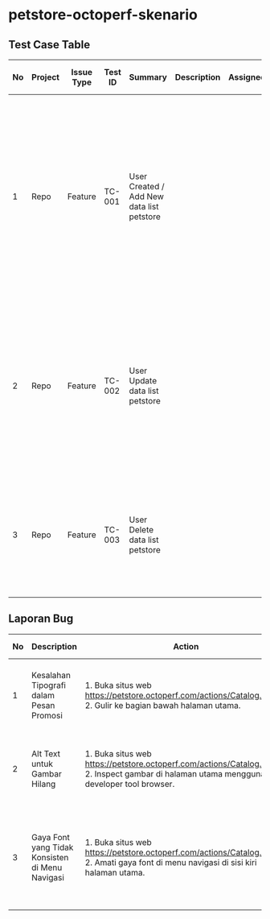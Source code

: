 # petstore-octoperf-skenario

## Test Case Table

| No | Project | Issue Type | Test ID | Summary | Description | Assignee | Test Repository Path | Action | Data | Expected Result | Test Plan | Test Execution | Labels | Label2 |
|----|---------|------------|---------|---------|-------------|----------|----------------------|--------|------|----------------|----------|---------------|--------|--------|
| 1  | Repo | Feature | TC-001 | User Created / Add New data list petstore |  |  | Repo-TC-001 | 1. Login petstore sebagai User 2. Pilih 'Created / add New petstore' 3. Klik 'Create / Add New petstore' 4. Isi mandatory field pada form 'New data petstore' 5. Klik 'Save' | 1. Product ID 2. Name | 1. Berhasil menambahkan data petstore |  |  | Positive, petstore, created | Testing1 |
| 2  | Repo | Feature | TC-002 | User Update data list petstore |  |  | Repo-TC-002 | 1. Login petstore sebagai User 2. Pilih 'Update data petstore' 3. Klik 'Update' 4. Isi mandatory field pada form 'data petstore' 5. Klik 'Save' | 1. Product ID 2. Name | 1. Berhasil merubah data petstore |  |  | Positive, petstore, Update | Testing1 |
| 3  | Repo | Feature | TC-003 | User Delete data list petstore |  |  | Repo-TC-003 | 1. Login petstore sebagai User 2. Pilih 'Delete data petstore' 3. Klik 'Delete' 4. Klik 'OK' Popup | 1. Product ID 2. Name | 1. Berhasil manghapus data petstore |  |  | Positive, petstore, Delete | Testing1 |


## Laporan Bug

| No  | Description                                     | Action                                                               | Expected Result                                            | Actual Result                                                   |
|-----|---------------------------------------------------|------------------------------------------------------------------------------------------|------------------------------------------------------------------|---------------------------------------------------------------|
| 1   | Kesalahan Tipografi dalam Pesan Promosi           | 1. Buka situs web https://petstore.octoperf.com/actions/Catalog.action.                 2. Gulir ke bagian bawah halaman utama.                     | Pesan promosi seharusnya "Elevate your load-testing with OctoPerf!"  | Pesan promosinya "Elevate you load-testing with OctoPerf!" |
| 2   | Alt Text untuk Gambar Hilang                      | 1. Buka situs web https://petstore.octoperf.com/actions/Catalog.action.                 2. Inspect gambar di halaman utama menggunakan developer tool browser. | Setiap gambar harus memiliki alt text deskriptif untuk meningkatkan aksesibilitas. | Gambar-gambar tersebut tidak memiliki alt text.                       |
| 3   | Gaya Font yang Tidak Konsisten di Menu Navigasi   | 1. Buka situs web https://petstore.octoperf.com/actions/Catalog.action.                 2. Amati gaya font di menu navigasi di sisi kiri halaman utama. | Gaya font harus konsisten untuk nama kategori dan subkategori. | Nama kategori dalam font tebal dan miring, sedangkan nama subkategori dalam font biasa.   |
